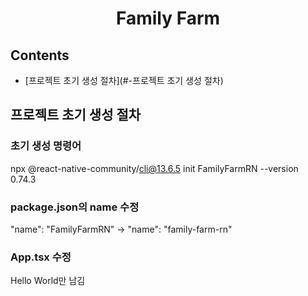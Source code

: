 <h1 align='center'>
Family Farm
</h1>

## Contents

- [프로젝트 초기 생성 절차](#-프로젝트 초기 생성 절차)

## 프로젝트 초기 생성 절차

### 초기 생성 명령어

npx @react-native-community/cli@13.6.5 init FamilyFarmRN --version 0.74.3

### package.json의 name 수정

"name": "FamilyFarmRN"
->
"name": "family-farm-rn"

### App.tsx 수정

Hello World만 남김
